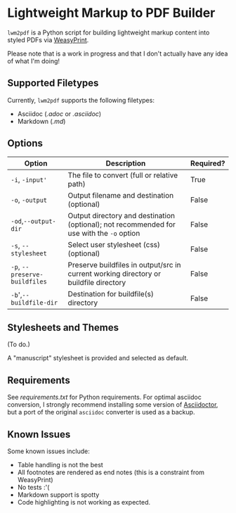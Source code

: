 # Lightweight Markup to PDF Builder

`lwm2pdf` is a Python script for building lightweight markup content into styled PDFs via 
[WeasyPrint](https://weasyprint.org/). 

Please note that is a work in progress and that I don't actually have any idea of what I'm doing! 

## Supported Filetypes

Currently, `lwm2pdf` supports the following filetypes:

- Asciidoc (_.adoc_ or _.asciidoc_)
- Markdown (_.md_)

## Options

| Option | Description | Required? |
|--------|-------------|-----------|
| `-i`, `-input'` | The file to convert (full or relative path) |  True |
| `-o`, `-output` | Output filename and destination (optional) |  False |
| `-od`,`--output-dir` | Output directory and destination (optional); not recommended for use with the `-o` option |  False |
| `-s`, `--stylesheet` | Select user stylesheet (css) (optional) |  False |
| `-p`, `--preserve-buildfiles` | Preserve buildfiles in output/src in current working directory or buildfile directory | False |
| `-b`',`--buildfile-dir` | Destination for buildfile(s) directory | False |

## Stylesheets and Themes

(To do.) 

A "manuscript" stylesheet is provided and selected as default. 

## Requirements

See _requirements.txt_ for Python requirements. For optimal asciidoc conversion, I strongly recommend installing some version of [Asciidoctor](https://asciidoctor.org/), but a port of the original `asciidoc` converter is used as a backup.  

## Known Issues

Some known issues include:

- Table handling is not the best
- All footnotes are rendered as end notes (this is a constraint from WeasyPrint)
- No tests :'(
- Markdown support is spotty
- Code highlighting is not working as expected.